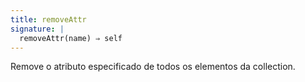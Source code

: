 ```yaml
---
title: removeAttr
signature: |
  removeAttr(name) ⇒ self
---
```


Remove o atributo especificado de todos os elementos da collection.
